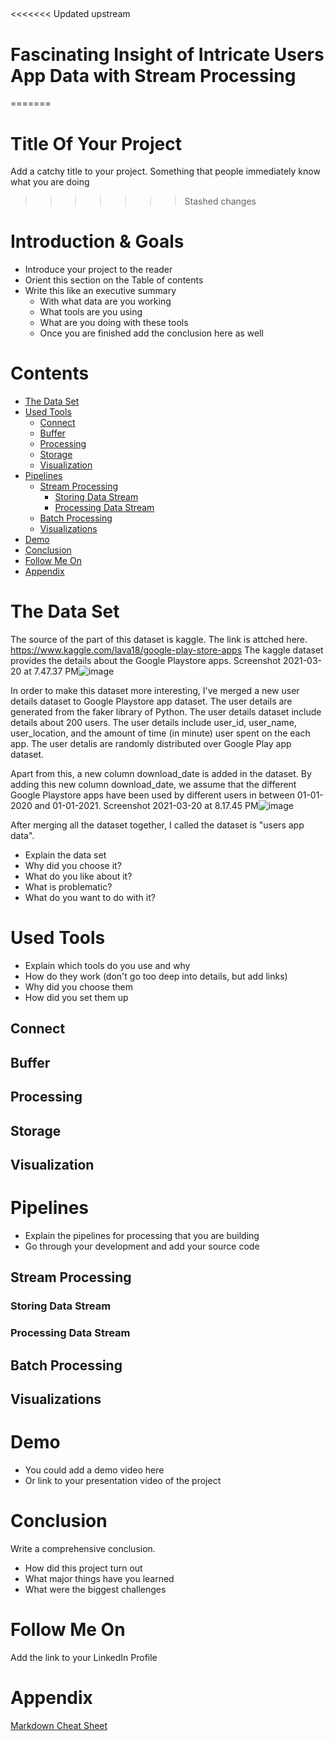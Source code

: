 ##
<<<<<<< Updated upstream
# Fascinating Insight of Intricate Users App Data with Stream Processing

=======

# Title Of Your Project
Add a catchy title to your project. Something that people immediately know what you are doing
>>>>>>> Stashed changes

# Introduction & Goals
- Introduce your project to the reader
- Orient this section on the Table of contents
- Write this like an executive summary
  - With what data are you working
  - What tools are you using
  - What are you doing with these tools
  - Once you are finished add the conclusion here as well

# Contents

- [The Data Set](#the-data-set)
- [Used Tools](#used-tools)
  - [Connect](#connect)
  - [Buffer](#buffer)
  - [Processing](#processing)
  - [Storage](#storage)
  - [Visualization](#visualization)
- [Pipelines](#pipelines)
  - [Stream Processing](#stream-processing)
    - [Storing Data Stream](#storing-data-stream)
    - [Processing Data Stream](#processing-data-stream)
  - [Batch Processing](#batch-processing)
  - [Visualizations](#visualizations)
- [Demo](#demo)
- [Conclusion](#conclusion)
- [Follow Me On](#follow-me-on)
- [Appendix](#appendix)


# The Data Set
The source of the part of this dataset is kaggle. The link is attched here. https://www.kaggle.com/lava18/google-play-store-apps
The kaggle dataset provides the details about the Google Playstore apps.
Screenshot 2021-03-20 at 7.47.37 PM![image](https://user-images.githubusercontent.com/36641367/111882339-58fd1900-89b5-11eb-9ff3-3cdec7dd34a4.png)

In order to make this dataset more interesting, I've merged a new user details dataset to Google Playstore app dataset. The user details are generated from the faker library of Python.
The user details dataset include details about 200 users. The user details include user_id, user_name, user_location, and the amount of time (in minute) user spent on the each app. The user detalis are randomly distributed over Google Play app dataset. 

Apart from this, a new column download_date is added in the dataset. By adding this new column download_date, we assume that the different Google Playstore apps have been used by different users in between 01-01-2020 and 01-01-2021.
Screenshot 2021-03-20 at 8.17.45 PM![image](https://user-images.githubusercontent.com/36641367/111883131-aed3c000-89b9-11eb-87cc-85be9ae0e730.png)

After merging all the dataset together, I called the dataset is "users app data".




- Explain the data set
- Why did you choose it?
- What do you like about it?
- What is problematic?
- What do you want to do with it?

# Used Tools
- Explain which tools do you use and why
- How do they work (don't go too deep into details, but add links)
- Why did you choose them
- How did you set them up

## Connect
## Buffer
## Processing
## Storage
## Visualization

# Pipelines
- Explain the pipelines for processing that you are building
- Go through your development and add your source code

## Stream Processing
### Storing Data Stream
### Processing Data Stream
## Batch Processing
## Visualizations

# Demo
- You could add a demo video here
- Or link to your presentation video of the project

# Conclusion
Write a comprehensive conclusion.
- How did this project turn out
- What major things have you learned
- What were the biggest challenges

# Follow Me On
Add the link to your LinkedIn Profile

# Appendix

[Markdown Cheat Sheet](https://github.com/adam-p/markdown-here/wiki/Markdown-Cheatsheet)
